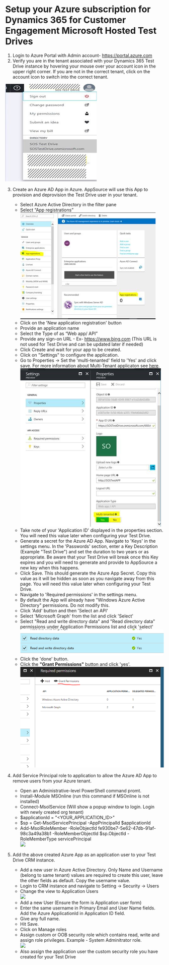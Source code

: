 # Setup your Azure subscription for Dynamics 365 for Customer Engagement Microsoft Hosted Test Drives

1.	Login to Azure Portal with Admin account- https://portal.azure.com
2. Verify you are in the tenant associated with your Dynamics 365 Test Drive instance by hovering your mouse over your account icon in the upper right corner. If you are not in the correct tenant, click on the account icon to switch into the correct tenant.
 
![](https://github.com/Azure/AzureTestDrive/blob/master/AzureTestDriveImages/SetupSub4.jpg)

3. 	Create an Azure AD App in Azure. AppSource will use this App to provision and deprovision the Test Drive user in your tenant.
      *    Select Azure Active Directory in the filter pane
      *    Select “App registrations” <br /> ![](https://github.com/Azure/AzureTestDrive/blob/master/AzureTestDriveImages/SetupSub5.jpg)
      *    Click on the 'New application registration' button
      *    Provide an application name
      *    Select the Type of as “Web app/ API”
      *    Provide any sign-on URL - Ex- https://www.bing.com (This URL is not used for Test Drive and can be updated later if needed)
      *    Click Create and wait for your app to be created.
      *    Click on "Settings" to configure the application.
      *    Go to  Properties -> Set the 'multi-tenanted' field to 'Yes' and click save. For more information about Multi-Tenant applicaton see [here](https://docs.microsoft.com/en-us/azure/active-directory/develop/active-directory-integrating-applications#adding-an-application). <br /> ![](https://github.com/Azure/AzureTestDrive/blob/master/AzureTestDriveImages/SetupSub6.jpg)
      *    Take note of your 'Application ID' displayed in the properties section. You will need this value later when configuring your Test Drive.
      *    Generate a secret for the Azure AD App. Navigate to 'Keys' in the settings menu. In the 'Passwords' section, enter a Key Description (Example "Test Drive") and set the duration to two years or as appropriate. Be aware that your Test Drive will break once this Key expires and you will need to generate and provide to AppSource a new key when this happens. 
      *    Click Save. This should generate the Azure App Secret. Copy this value as it will be hidden as soon as you navigate away from this page. You will need this value later when configuring your Test Drive.
      *    Navigate to 'Required permissions' in the settings menu. 
      *    By default the App will already have "Windows Azure Active Directory" permissions. Do not modify this. 
      *    Click 'Add' button and then 'Select an API'
      *    Select 'Microsoft Graph' from the list and click 'Select'
      *    Select "Read and write directory data" and "Read directory data" permissions under Application Permissions list and click 'select' <br /> ![](https://github.com/Azure/AzureTestDrive/blob/master/AzureTestDriveImages/TestDrive_GrantPermission.png) 
      *    Click the 'done' button.
      *    Click the **"Grant Permissions"** button and click 'yes'. <br /> ![](https://github.com/Azure/AzureTestDrive/raw/master/AzureTestDriveImages/TestDriveGrantPermissions.PNG)

4. Add Service Principal role to application to allow the Azure AD App to remove users from your Azure tenant. 
    * Open an Administrative-level PowerShell command promt.
    * Install-Module MSOnline  (run this command if MSOnline is not installed)
    * Connect-MsolService (Will show a popup window to login. Login with newly created org tenant)
    * $applicationId = "<YOUR_APPLICATION_ID>"
    * $sp = Get-MsolServicePrincipal -AppPrincipalId $applicationId
    * Add-MsolRoleMember -RoleObjectId fe930be7-5e62-47db-91af-98c3a49a38b1 -RoleMemberObjectId $sp.ObjectId -RoleMemberType servicePrincipal <br /> ![](https://github.com/Microsoft/AppSource/blob/patch-1/Images/Connect_MsolService.PNG)

5. Add the above created Azure App as an application user to your Test Drive CRM instance. 
     * Add a new user in Azure Active Directory. Only Name and Username (belong to same tenant) values are required to create this user, leave the other fields as default. Copy the username value.
     * Login to CRM instance and navigate to Setting -> Security -> Users
     * Change the view to Application Users <br /> ![](https://github.com/Microsoft/AppSource/blob/patch-1/Images/ApplicationUser_form_CRM.PNG)
     * Add a new User (Ensure the form is Application user form)
     * Enter the same username in Primary Email and User Name fields. Add the Azure ApplicationId in Application ID field. 
     * Give any full name.
     * Hit Save. 
     * Click on Manage roles
     * Assign custom or OOB security role which contains read, write and assign role privileges. Example - System Adminitrator role. <br /> ![](https://github.com/Microsoft/AppSource/blob/patch-1/Images/SecurityRole.png)
     * Also assign the application user the custom security role you have created for your Test Drive 

